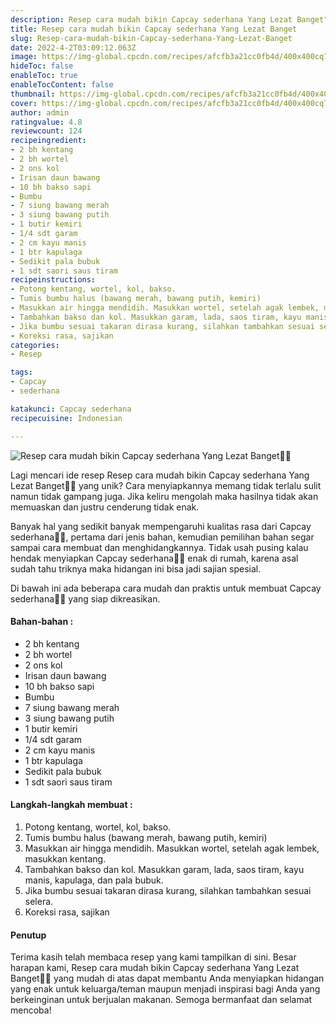 ```yaml
---
description: Resep cara mudah bikin Capcay sederhana Yang Lezat Banget"
title: Resep cara mudah bikin Capcay sederhana Yang Lezat Banget
slug: Resep-cara-mudah-bikin-Capcay-sederhana-Yang-Lezat-Banget
date: 2022-4-2T03:09:12.063Z
image: https://img-global.cpcdn.com/recipes/afcfb3a21cc0fb4d/400x400cq70/photo.jpg
hideToc: false
enableToc: true
enableTocContent: false
thumbnail: https://img-global.cpcdn.com/recipes/afcfb3a21cc0fb4d/400x400cq70/photo.jpg
cover: https://img-global.cpcdn.com/recipes/afcfb3a21cc0fb4d/400x400cq70/photo.jpg
author: admin
ratingvalue: 4.8
reviewcount: 124
recipeingredient:
- 2 bh kentang
- 2 bh wortel
- 2 ons kol
- Irisan daun bawang
- 10 bh bakso sapi
- Bumbu
- 7 siung bawang merah
- 3 siung bawang putih
- 1 butir kemiri
- 1/4 sdt garam
- 2 cm kayu manis
- 1 btr kapulaga
- Sedikit pala bubuk
- 1 sdt saori saus tiram
recipeinstructions:
- Potong kentang, wortel, kol, bakso.
- Tumis bumbu halus (bawang merah, bawang putih, kemiri)
- Masukkan air hingga mendidih. Masukkan wortel, setelah agak lembek, masukkan kentang.
- Tambahkan bakso dan kol. Masukkan garam, lada, saos tiram, kayu manis, kapulaga, dan pala bubuk.
- Jika bumbu sesuai takaran dirasa kurang, silahkan tambahkan sesuai selera.
- Koreksi rasa, sajikan
categories:
- Resep

tags:
- Capcay
- sederhana

katakunci: Capcay sederhana
recipecuisine: Indonesian

---
```


![Resep cara mudah bikin Capcay sederhana Yang Lezat Banget👩‍🍳](https://img-global.cpcdn.com/recipes/afcfb3a21cc0fb4d/400x400cq70/photo.jpg)

Lagi mencari ide resep Resep cara mudah bikin Capcay sederhana Yang Lezat Banget👩‍🍳 yang unik? Cara menyiapkannya memang tidak terlalu sulit namun tidak gampang juga. Jika keliru mengolah maka hasilnya tidak akan memuaskan dan justru cenderung tidak enak.

Banyak hal yang sedikit banyak mempengaruhi kualitas rasa dari Capcay sederhana👩‍🍳, pertama dari jenis bahan, kemudian pemilihan bahan segar sampai cara membuat dan menghidangkannya. Tidak usah pusing kalau hendak menyiapkan Capcay sederhana👩‍🍳 enak di rumah, karena asal sudah tahu triknya maka hidangan ini bisa jadi sajian spesial.

Di bawah ini ada beberapa cara mudah dan praktis untuk membuat Capcay sederhana👩‍🍳 yang siap dikreasikan.

<!--inarticleads1-->

#### Bahan-bahan :

- 2 bh kentang
- 2 bh wortel
- 2 ons kol
- Irisan daun bawang
- 10 bh bakso sapi
- Bumbu
- 7 siung bawang merah
- 3 siung bawang putih
- 1 butir kemiri
- 1/4 sdt garam
- 2 cm kayu manis
- 1 btr kapulaga
- Sedikit pala bubuk
- 1 sdt saori saus tiram

<!--inarticleads2-->

#### Langkah-langkah membuat :

1. Potong kentang, wortel, kol, bakso.
1. Tumis bumbu halus (bawang merah, bawang putih, kemiri)
1. Masukkan air hingga mendidih. Masukkan wortel, setelah agak lembek, masukkan kentang.
1. Tambahkan bakso dan kol. Masukkan garam, lada, saos tiram, kayu manis, kapulaga, dan pala bubuk.
1. Jika bumbu sesuai takaran dirasa kurang, silahkan tambahkan sesuai selera.
1. Koreksi rasa, sajikan

#### Penutup

Terima kasih telah membaca resep yang kami tampilkan di sini. Besar harapan kami, Resep cara mudah bikin Capcay sederhana Yang Lezat Banget👩‍🍳 yang mudah di atas dapat membantu Anda menyiapkan hidangan yang enak untuk keluarga/teman maupun menjadi inspirasi bagi Anda yang berkeinginan untuk berjualan makanan. Semoga bermanfaat dan selamat mencoba!